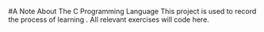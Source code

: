 #A Note About The C Programming Language
This project is used to record the process of learning <The C Programming Language>. All relevant exercises will code here.



